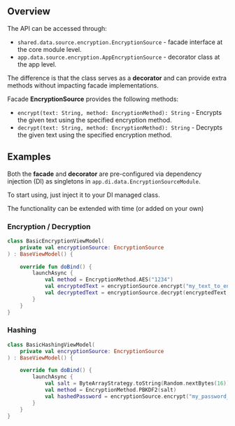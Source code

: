 ## Overview

The API can be accessed through:
- `shared.data.source.encryption.EncryptionSource` - facade interface at the core module level.
- `app.data.source.encryption.AppEncryptionSource` - decorator class at the app level.

The difference is that the class serves as a **decorator** and can provide extra methods without impacting facade implementations.

Facade **EncryptionSource** provides the following methods:

- `encrypt(text: String, method: EncryptionMethod): String` - Encrypts the given text using the specified encryption method.
- `decrypt(text: String, method: EncryptionMethod): String` - Decrypts the given text using the specified encryption method.

## Examples

Both the **facade** and **decorator** are pre-configured via dependency injection (DI) as singletons in `app.di.data.EncryptionSourceModule`.

To start using, just inject it to your DI managed class.

The functionality can be extended with time (or added on your own)

### Encryption / Decryption

```kotlin
class BasicEncryptionViewModel(
    private val encryptionSource: EncryptionSource
) : BaseViewModel() {

    override fun doBind() {
        launchAsync {
            val method = EncryptionMethod.AES("1234")
            val encryptedText = encryptionSource.encrypt("my_text_to_encrypt", method)
            val decryptedText = encryptionSource.decrypt(encryptedText, method)
        }
    }
}
```

### Hashing

```kotlin
class BasicHashingViewModel(
    private val encryptionSource: EncryptionSource
) : BaseViewModel() {

    override fun doBind() {
        launchAsync {
            val salt = ByteArrayStrategy.toString(Random.nextBytes(16))
            val method = EncryptionMethod.PBKDF2(salt)
            val hashedPassword = encryptionSource.encrypt("my_password_to_hash", method)
        }
    }
}
```